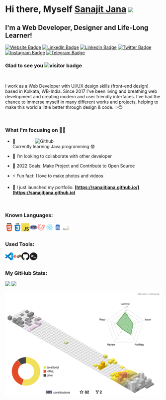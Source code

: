<!-- This Sanajit-Jana/sanajitjana's Repository is most important and valuable repository because its `README.md` (this file) appears as Github profile. -->

# Hi there, Myself <a href="https://sanajitjana.github.io" target="_blank">Sanajit Jana</a> <img src="https://media.giphy.com/media/hvRJCLFzcasrR4ia7z/giphy.gif" width="25px">

## I'm a Web Developer, Designer and Life-Long Learner!

[![Website Badge](https://img.shields.io/badge/Website-3b5998?style=flat-square&logo=google-chrome&logoColor=white)](https://sanajitjana.github.io)
[![Linkedin Badge](https://img.shields.io/badge/-LinkedIn-0e76a8?style=flat-square&logo=Linkedin&logoColor=white)](https://www.linkedin.com/in/sanajitjana01/)
[![Linkedin Badge](https://img.shields.io/badge/-Facebook-00acee?style=flat-square&logo=Facebook&logoColor=white)](https://www.facebook.com/sanajitjana01)
[![Twitter Badge](https://img.shields.io/badge/-Twitter-00acee?style=flat-square&logo=Twitter&logoColor=white)](https://twitter.com/sanajitjana01)
[![Instagram Badge](https://img.shields.io/badge/-Instagram-e4405f?style=flat-square&logo=Instagram&logoColor=white)](https://www.instagram.com/sanajitjana01/)
[![Telegram Badge](https://img.shields.io/badge/-Medium-00acee?style=flat-square&logo=Medium&logoColor=white)](https://sanajitjana.medium.com/)

### Glad to see you ![visitor badge](https://visitor-badge.laobi.icu/badge?page_id=sanajitjana.visitor-badge.issue.1&title=Github%20Visitors)

<br/>

I work as a Web Developer with UI/UX design skills (front-end design) based in Kolkata, WB-India.
Since 2017 I've been living and breathing web development and creating modern and user friendly interfaces. I've had the chance to immerse myself in many different works and projects, helping to make this world a little better through design & code. ✨😍

<!-- <img align="right" alt="GIF" src="https://github.com/sanajitjana/sanajitjana/blob/master/coding.gif?raw=true" width="408" height="318" /> -->

<br/>

### What I'm focusing on 👨‍💻

<img width="408" align="right" alt="Github" src="https://raw.githubusercontent.com/onimur/.github/master/.resources/git-header.svg" />

- 🌱 Currently learning Java programming 😎
- 👯 I’m looking to collaborate with other developer
- 🥅 2022 Goals: Make Project and Contribute to Open Source
- ⚡ Fun fact: I love to make photos and videos
- 🔭 I just launched my portfolio: **[https://sanajitjana.github.io/](https://sanajitjana.github.io)**

  <br />

### Known Languages:

<img align="left" alt="HTML5" width="26px" src="https://raw.githubusercontent.com/github/explore/80688e429a7d4ef2fca1e82350fe8e3517d3494d/topics/html/html.png" />
<img align="left" alt="CSS3" width="26px" src="https://raw.githubusercontent.com/github/explore/80688e429a7d4ef2fca1e82350fe8e3517d3494d/topics/css/css.png" />
<img align="left" alt="JavaScript" width="26px" src="https://raw.githubusercontent.com/github/explore/80688e429a7d4ef2fca1e82350fe8e3517d3494d/topics/javascript/javascript.png" />
<img align="left" alt="Php" width="26px" src="https://raw.githubusercontent.com/github/explore/80688e429a7d4ef2fca1e82350fe8e3517d3494d/topics/php/php.png" />
<img align="left" alt="Laravel" width="26px" src="https://raw.githubusercontent.com/github/explore/80688e429a7d4ef2fca1e82350fe8e3517d3494d/topics/laravel/laravel.png" />
<img align="left" alt="React" width="26px" src="https://raw.githubusercontent.com/github/explore/80688e429a7d4ef2fca1e82350fe8e3517d3494d/topics/react/react.png" />
<img align="left" alt="SQL" width="26px" src="https://raw.githubusercontent.com/github/explore/80688e429a7d4ef2fca1e82350fe8e3517d3494d/topics/sql/sql.png" />
<img align="left" alt="MySQL" width="30px" src="https://raw.githubusercontent.com/github/explore/80688e429a7d4ef2fca1e82350fe8e3517d3494d/topics/mysql/mysql.png" />

<br/>
<br/>

### Used Tools:

<img align="left" alt="Visual Studio Code" width="26px" src="https://raw.githubusercontent.com/github/explore/80688e429a7d4ef2fca1e82350fe8e3517d3494d/topics/visual-studio-code/visual-studio-code.png" />
<img align="left" alt="Git" width="26px" src="https://raw.githubusercontent.com/github/explore/80688e429a7d4ef2fca1e82350fe8e3517d3494d/topics/git/git.png" />
<img align="left" alt="GitHub" width="26px" src="https://raw.githubusercontent.com/github/explore/78df643247d429f6cc873026c0622819ad797942/topics/github/github.png" />
<img align="left" alt="Terminal" width="26px" src="https://raw.githubusercontent.com/github/explore/80688e429a7d4ef2fca1e82350fe8e3517d3494d/topics/terminal/terminal.png" />

<br />
<br />

### My GitHub Stats:

<p>
  <img height="180em" src="https://github-readme-stats.vercel.app/api?username=sanajitjana&show_icons=true&hide_border=true&&count_private=true&include_all_commits=true" />
  <img height="180em" src="https://github-readme-stats.vercel.app/api/top-langs/?username=sanajitjana&exclude_repo=KNN-Image-Classification&show_icons=true&hide_border=true&layout=compact&langs_count=8"/>
</p>

![](./profile-3d-contrib/profile-south-season-animate.svg)
